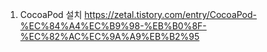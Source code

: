 1. CocoaPod 설치
https://zetal.tistory.com/entry/CocoaPod-%EC%84%A4%EC%B9%98-%EB%B0%8F-%EC%82%AC%EC%9A%A9%EB%B2%95

